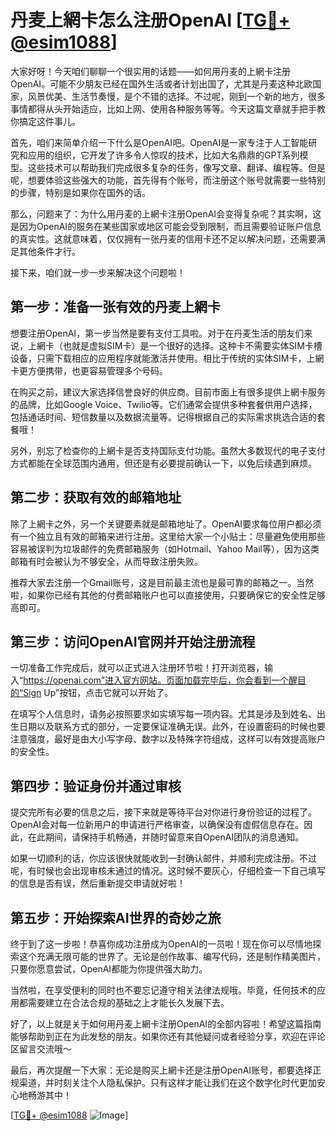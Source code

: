 # 丹麦上網卡怎么注册OpenAI [[TG💪+ @esim1088](https://t.me/s/esim1088)]

大家好呀！今天咱们聊聊一个很实用的话题——如何用丹麦的上網卡注册OpenAI。可能不少朋友已经在国外生活或者计划出国了，尤其是丹麦这种北欧国家，风景优美、生活节奏慢，是个不错的选择。不过呢，刚到一个新的地方，很多事情都得从头开始适应，比如上网、使用各种服务等等。今天这篇文章就手把手教你搞定这件事儿。

首先，咱们来简单介绍一下什么是OpenAI吧。OpenAI是一家专注于人工智能研究和应用的组织，它开发了许多令人惊叹的技术，比如大名鼎鼎的GPT系列模型。这些技术可以帮助我们完成很多复杂的任务，像写文章、翻译、编程等。但是呢，想要体验这些强大的功能，首先得有个账号，而注册这个账号就需要一些特别的步骤，特别是如果你在国外的话。

那么，问题来了：为什么用丹麦的上網卡注册OpenAI会变得复杂呢？其实啊，这是因为OpenAI的服务在某些国家或地区可能会受到限制，而且需要验证账户信息的真实性。这就意味着，仅仅拥有一张丹麦的信用卡还不足以解决问题，还需要满足其他条件才行。

接下来，咱们就一步一步来解决这个问题啦！

## 第一步：准备一张有效的丹麦上網卡

想要注册OpenAI，第一步当然是要有支付工具啦。对于在丹麦生活的朋友们来说，上網卡（也就是虚拟SIM卡）是一个很好的选择。这种卡不需要实体SIM卡槽设备，只需下载相应的应用程序就能激活并使用。相比于传统的实体SIM卡，上網卡更方便携带，也更容易管理多个号码。

在购买之前，建议大家选择信誉良好的供应商。目前市面上有很多提供上網卡服务的品牌，比如Google Voice、Twilio等。它们通常会提供多种套餐供用户选择，包括通话时间、短信数量以及数据流量等。记得根据自己的实际需求挑选合适的套餐哦！

另外，别忘了检查你的上網卡是否支持国际支付功能。虽然大多数现代的电子支付方式都能在全球范围内通用，但还是有必要提前确认一下，以免后续遇到麻烦。

## 第二步：获取有效的邮箱地址

除了上網卡之外，另一个关键要素就是邮箱地址了。OpenAI要求每位用户都必须有一个独立且有效的邮箱来进行注册。这里给大家一个小贴士：尽量避免使用那些容易被误判为垃圾邮件的免费邮箱服务（如Hotmail、Yahoo Mail等），因为这类邮箱有时会被认为不够安全，从而导致注册失败。

推荐大家去注册一个Gmail账号，这是目前最主流也是最可靠的邮箱之一。当然啦，如果你已经有其他的付费邮箱账户也可以直接使用，只要确保它的安全性足够高即可。

## 第三步：访问OpenAI官网并开始注册流程

一切准备工作完成后，就可以正式进入注册环节啦！打开浏览器，输入“https://openai.com”进入官方网站。页面加载完毕后，你会看到一个醒目的“Sign Up”按钮，点击它就可以开始了。

在填写个人信息时，请务必按照要求如实填写每一项内容。尤其是涉及到姓名、出生日期以及联系方式的部分，一定要保证准确无误。此外，在设置密码的时候也要注意强度，最好是由大小写字母、数字以及特殊字符组成，这样可以有效提高账户的安全性。

## 第四步：验证身份并通过审核

提交完所有必要的信息之后，接下来就是等待平台对你进行身份验证的过程了。OpenAI会对每一位新用户的申请进行严格审查，以确保没有虚假信息存在。因此，在此期间，请保持手机畅通，并随时留意来自OpenAI团队的消息通知。

如果一切顺利的话，你应该很快就能收到一封确认邮件，并顺利完成注册。不过呢，有时候也会出现审核未通过的情况。这时候不要灰心，仔细检查一下自己填写的信息是否有误，然后重新提交申请就好啦！

## 第五步：开始探索AI世界的奇妙之旅

终于到了这一步啦！恭喜你成功注册成为OpenAI的一员啦！现在你可以尽情地探索这个充满无限可能的世界了。无论是创作故事、编写代码，还是制作精美图片，只要你愿意尝试，OpenAI都能为你提供强大助力。

当然啦，在享受便利的同时也不要忘记遵守相关法律法规哦。毕竟，任何技术的应用都需要建立在合法合规的基础之上才能长久发展下去。

好了，以上就是关于如何用丹麦上網卡注册OpenAI的全部内容啦！希望这篇指南能够帮助到正在为此发愁的朋友。如果你还有其他疑问或者经验分享，欢迎在评论区留言交流哦～

最后，再次提醒一下大家：无论是购买上網卡还是注册OpenAI账号，都要选择正规渠道，并时刻关注个人隐私保护。只有这样才能让我们在这个数字化时代更加安心地畅游其中！

[[TG💪+ @esim1088](https://t.me/s/esim1088) ![Image](https://i.postimg.cc/4NQfJmqS/Snipaste-2025-05-13-00-14-12.png)]